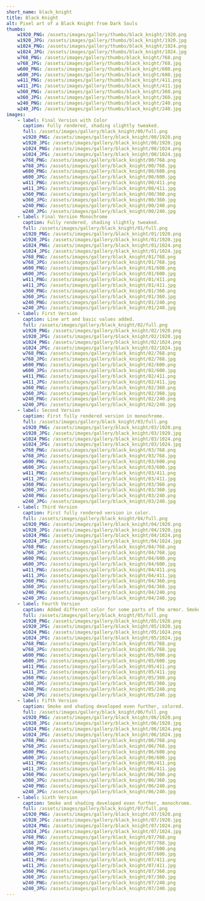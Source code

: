 ```yaml
---
short_name: black_knight
title: Black Knight
alt: Pixel art of a Black Knight from Dark Souls
thumbs:
    w1920_PNG: /assets/images/gallery/thumbs/black_knight/1920.png
    w1920_JPG: /assets/images/gallery/thumbs/black_knight/1920.jpg
    w1024_PNG: /assets/images/gallery/thumbs/black_knight/1024.png
    w1024_JPG: /assets/images/gallery/thumbs/black_knight/1024.jpg
    w768_PNG: /assets/images/gallery/thumbs/black_knight/768.png
    w768_JPG: /assets/images/gallery/thumbs/black_knight/768.jpg
    w600_PNG: /assets/images/gallery/thumbs/black_knight/600.png
    w600_JPG: /assets/images/gallery/thumbs/black_knight/600.jpg
    w411_PNG: /assets/images/gallery/thumbs/black_knight/411.png
    w411_JPG: /assets/images/gallery/thumbs/black_knight/411.jpg
    w360_PNG: /assets/images/gallery/thumbs/black_knight/360.png
    w360_JPG: /assets/images/gallery/thumbs/black_knight/360.jpg
    w240_PNG: /assets/images/gallery/thumbs/black_knight/240.png
    w240_JPG: /assets/images/gallery/thumbs/black_knight/240.jpg
images:
    - label: Final Version with Color
      caption: Fully rendered, shading slightly tweaked.
      full: /assets/images/gallery/black_knight/00/full.png
      w1920_PNG: /assets/images/gallery/black_knight/00/1920.png
      w1920_JPG: /assets/images/gallery/black_knight/00/1920.jpg
      w1024_PNG: /assets/images/gallery/black_knight/00/1024.png
      w1024_JPG: /assets/images/gallery/black_knight/00/1024.jpg
      w768_PNG: /assets/images/gallery/black_knight/00/768.png
      w768_JPG: /assets/images/gallery/black_knight/00/768.jpg
      w600_PNG: /assets/images/gallery/black_knight/00/600.png
      w600_JPG: /assets/images/gallery/black_knight/00/600.jpg
      w411_PNG: /assets/images/gallery/black_knight/00/411.png
      w411_JPG: /assets/images/gallery/black_knight/00/411.jpg
      w360_PNG: /assets/images/gallery/black_knight/00/360.png
      w360_JPG: /assets/images/gallery/black_knight/00/360.jpg
      w240_PNG: /assets/images/gallery/black_knight/00/240.png
      w240_JPG: /assets/images/gallery/black_knight/00/240.jpg
    - label: Final Version Monochrome
      caption: Fully rendered, shading slightly tweaked.
      full: /assets/images/gallery/black_knight/01/full.png
      w1920_PNG: /assets/images/gallery/black_knight/01/1920.png
      w1920_JPG: /assets/images/gallery/black_knight/01/1920.jpg
      w1024_PNG: /assets/images/gallery/black_knight/01/1024.png
      w1024_JPG: /assets/images/gallery/black_knight/01/1024.jpg
      w768_PNG: /assets/images/gallery/black_knight/01/768.png
      w768_JPG: /assets/images/gallery/black_knight/01/768.jpg
      w600_PNG: /assets/images/gallery/black_knight/01/600.png
      w600_JPG: /assets/images/gallery/black_knight/01/600.jpg
      w411_PNG: /assets/images/gallery/black_knight/01/411.png
      w411_JPG: /assets/images/gallery/black_knight/01/411.jpg
      w360_PNG: /assets/images/gallery/black_knight/01/360.png
      w360_JPG: /assets/images/gallery/black_knight/01/360.jpg
      w240_PNG: /assets/images/gallery/black_knight/01/240.png
      w240_JPG: /assets/images/gallery/black_knight/01/240.jpg
    - label: First Version
      caption: Line art and basic values added.
      full: /assets/images/gallery/black_knight/02/full.png
      w1920_PNG: /assets/images/gallery/black_knight/02/1920.png
      w1920_JPG: /assets/images/gallery/black_knight/02/1920.jpg
      w1024_PNG: /assets/images/gallery/black_knight/02/1024.png
      w1024_JPG: /assets/images/gallery/black_knight/02/1024.jpg
      w768_PNG: /assets/images/gallery/black_knight/02/768.png
      w768_JPG: /assets/images/gallery/black_knight/02/768.jpg
      w600_PNG: /assets/images/gallery/black_knight/02/600.png
      w600_JPG: /assets/images/gallery/black_knight/02/600.jpg
      w411_PNG: /assets/images/gallery/black_knight/02/411.png
      w411_JPG: /assets/images/gallery/black_knight/02/411.jpg
      w360_PNG: /assets/images/gallery/black_knight/02/360.png
      w360_JPG: /assets/images/gallery/black_knight/02/360.jpg
      w240_PNG: /assets/images/gallery/black_knight/02/240.png
      w240_JPG: /assets/images/gallery/black_knight/02/240.jpg
    - label: Second Version
      caption: First fully rendered version in monochrome.
      full: /assets/images/gallery/black_knight/03/full.png
      w1920_PNG: /assets/images/gallery/black_knight/03/1920.png
      w1920_JPG: /assets/images/gallery/black_knight/03/1920.jpg
      w1024_PNG: /assets/images/gallery/black_knight/03/1024.png
      w1024_JPG: /assets/images/gallery/black_knight/03/1024.jpg
      w768_PNG: /assets/images/gallery/black_knight/03/768.png
      w768_JPG: /assets/images/gallery/black_knight/03/768.jpg
      w600_PNG: /assets/images/gallery/black_knight/03/600.png
      w600_JPG: /assets/images/gallery/black_knight/03/600.jpg
      w411_PNG: /assets/images/gallery/black_knight/03/411.png
      w411_JPG: /assets/images/gallery/black_knight/03/411.jpg
      w360_PNG: /assets/images/gallery/black_knight/03/360.png
      w360_JPG: /assets/images/gallery/black_knight/03/360.jpg
      w240_PNG: /assets/images/gallery/black_knight/03/240.png
      w240_JPG: /assets/images/gallery/black_knight/03/240.jpg
    - label: Third Version
      caption: First fully rendered version in color.
      full: /assets/images/gallery/black_knight/04/full.png
      w1920_PNG: /assets/images/gallery/black_knight/04/1920.png
      w1920_JPG: /assets/images/gallery/black_knight/04/1920.jpg
      w1024_PNG: /assets/images/gallery/black_knight/04/1024.png
      w1024_JPG: /assets/images/gallery/black_knight/04/1024.jpg
      w768_PNG: /assets/images/gallery/black_knight/04/768.png
      w768_JPG: /assets/images/gallery/black_knight/04/768.jpg
      w600_PNG: /assets/images/gallery/black_knight/04/600.png
      w600_JPG: /assets/images/gallery/black_knight/04/600.jpg
      w411_PNG: /assets/images/gallery/black_knight/04/411.png
      w411_JPG: /assets/images/gallery/black_knight/04/411.jpg
      w360_PNG: /assets/images/gallery/black_knight/04/360.png
      w360_JPG: /assets/images/gallery/black_knight/04/360.jpg
      w240_PNG: /assets/images/gallery/black_knight/04/240.png
      w240_JPG: /assets/images/gallery/black_knight/04/240.jpg
    - label: Fourth Version
      caption: Added different color for some parts of the armor. Smoke is more developed.
      full: /assets/images/gallery/black_knight/05/full.png
      w1920_PNG: /assets/images/gallery/black_knight/05/1920.png
      w1920_JPG: /assets/images/gallery/black_knight/05/1920.jpg
      w1024_PNG: /assets/images/gallery/black_knight/05/1024.png
      w1024_JPG: /assets/images/gallery/black_knight/05/1024.jpg
      w768_PNG: /assets/images/gallery/black_knight/05/768.png
      w768_JPG: /assets/images/gallery/black_knight/05/768.jpg
      w600_PNG: /assets/images/gallery/black_knight/05/600.png
      w600_JPG: /assets/images/gallery/black_knight/05/600.jpg
      w411_PNG: /assets/images/gallery/black_knight/05/411.png
      w411_JPG: /assets/images/gallery/black_knight/05/411.jpg
      w360_PNG: /assets/images/gallery/black_knight/05/360.png
      w360_JPG: /assets/images/gallery/black_knight/05/360.jpg
      w240_PNG: /assets/images/gallery/black_knight/05/240.png
      w240_JPG: /assets/images/gallery/black_knight/05/240.jpg
    - label: Fifth Version
      caption: Smoke and shading developed even further, colored.
      full: /assets/images/gallery/black_knight/06/full.png
      w1920_PNG: /assets/images/gallery/black_knight/06/1920.png
      w1920_JPG: /assets/images/gallery/black_knight/06/1920.jpg
      w1024_PNG: /assets/images/gallery/black_knight/06/1024.png
      w1024_JPG: /assets/images/gallery/black_knight/06/1024.jpg
      w768_PNG: /assets/images/gallery/black_knight/06/768.png
      w768_JPG: /assets/images/gallery/black_knight/06/768.jpg
      w600_PNG: /assets/images/gallery/black_knight/06/600.png
      w600_JPG: /assets/images/gallery/black_knight/06/600.jpg
      w411_PNG: /assets/images/gallery/black_knight/06/411.png
      w411_JPG: /assets/images/gallery/black_knight/06/411.jpg
      w360_PNG: /assets/images/gallery/black_knight/06/360.png
      w360_JPG: /assets/images/gallery/black_knight/06/360.jpg
      w240_PNG: /assets/images/gallery/black_knight/06/240.png
      w240_JPG: /assets/images/gallery/black_knight/06/240.jpg
    - label: Sixth Version
      caption: Smoke and shading developed even further, monochrome.
      full: /assets/images/gallery/black_knight/07/full.png
      w1920_PNG: /assets/images/gallery/black_knight/07/1920.png
      w1920_JPG: /assets/images/gallery/black_knight/07/1920.jpg
      w1024_PNG: /assets/images/gallery/black_knight/07/1024.png
      w1024_JPG: /assets/images/gallery/black_knight/07/1024.jpg
      w768_PNG: /assets/images/gallery/black_knight/07/768.png
      w768_JPG: /assets/images/gallery/black_knight/07/768.jpg
      w600_PNG: /assets/images/gallery/black_knight/07/600.png
      w600_JPG: /assets/images/gallery/black_knight/07/600.jpg
      w411_PNG: /assets/images/gallery/black_knight/07/411.png
      w411_JPG: /assets/images/gallery/black_knight/07/411.jpg
      w360_PNG: /assets/images/gallery/black_knight/07/360.png
      w360_JPG: /assets/images/gallery/black_knight/07/360.jpg
      w240_PNG: /assets/images/gallery/black_knight/07/240.png
      w240_JPG: /assets/images/gallery/black_knight/07/240.jpg
---
```

